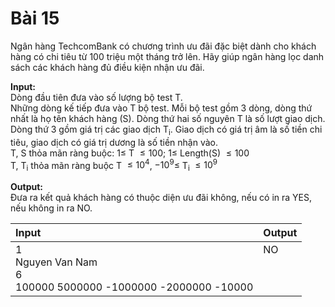 # Bài 15
Ngân hàng TechcomBank có chương trình ưu đãi đặc biệt dành cho khách hàng có chi tiêu từ 100 triệu một tháng trở lên. Hãy giúp ngân hàng lọc danh sách các khách hàng đủ điều kiện nhận ưu đãi.

**Input:** <br />
Dòng đầu tiên đưa vào số lượng bộ test T. <br />
Những dòng kế tiếp đưa vào T bộ test. Mỗi bộ test gồm 3 dòng, dòng thứ nhất là họ tên khách hàng (S). Dòng thứ hai số nguyên T là số lượt giao dịch. Dòng thứ 3 gồm giá trị các giao dịch T<sub>i</sub>. Giao dịch có giá trị âm là số tiền chi tiêu, giao dịch có giá trị dương là số tiền nhận vào. <br />
T, S thỏa mãn ràng buộc: $1 \leqslant$ T $\leqslant 100$; $1 \leqslant$ Length(S) $\leqslant 100$ <br />
T, T<sub>i</sub> thỏa mãn ràng buộc T $\leq 10^4$, $-10^9 \leq$ T<sub>i</sub> $\leq 10^9$

**Output:** <br />
Đưa ra kết quả khách hàng có thuộc diện ưu đãi không, nếu có in ra YES, nếu không in ra NO. <br />

|Input|Output|
|:---|:---|
|1<br>Nguyen Van Nam<br>6<br>100000 5000000 -1000000 -2000000 -10000|NO<br><br><br><br>|
